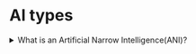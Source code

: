 # AI types

<details>
  <summary>What is an Artificial Narrow Intelligence(ANI)?</summary>

**Aritifical Narrow Intelligence**, often called `weak AI`, excels at specific tasks by leveraging its ability to process and analyze vast amounts of data. However, it cannot make independent decisions, lear new skills, or develop a deep understanding of the world. It relies on pre-programmed algorithms and data and requires human intervetion to operate.

</details>
